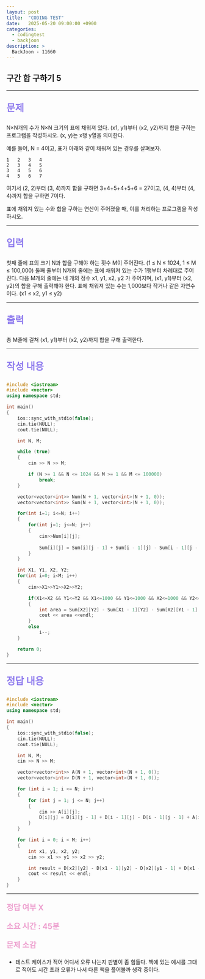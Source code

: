 ```yaml
---
layout: post
title:  "CODING TEST"
date:   2025-05-20 09:00:00 +0900
categories:
  - codingtest
  - backjoon
description: >
  BackJoon - 11660
---
```

## 구간 합 구하기 5

---

<p style = "color:#8f7cee; font-size:25px; font-weight:bold">
문제
</p>

N×N개의 수가 N×N 크기의 표에 채워져 있다. (x1, y1)부터 (x2, y2)까지 합을 구하는 프로그램을 작성하시오. (x, y)는 x행 y열을 의미한다.

예를 들어, N = 4이고, 표가 아래와 같이 채워져 있는 경우를 살펴보자.

```
1	2	3	4
2	3	4	5
3	4	5	6
4	5	6	7
```

여기서 (2, 2)부터 (3, 4)까지 합을 구하면 3+4+5+4+5+6 = 27이고, (4, 4)부터 (4, 4)까지 합을 구하면 7이다.

표에 채워져 있는 수와 합을 구하는 연산이 주어졌을 때, 이를 처리하는 프로그램을 작성하시오.

---

<p style = "color:#8f7cee; font-size:25px; font-weight:bold">
입력
</p>

첫째 줄에 표의 크기 N과 합을 구해야 하는 횟수 M이 주어진다. (1 ≤ N ≤ 1024, 1 ≤ M ≤ 100,000) 둘째 줄부터 N개의 줄에는 표에 채워져 있는 수가 1행부터 차례대로 주어진다. 다음 M개의 줄에는 네 개의 정수 x1, y1, x2, y2 가 주어지며, (x1, y1)부터 (x2, y2)의 합을 구해 출력해야 한다. 표에 채워져 있는 수는 1,000보다 작거나 같은 자연수이다. (x1 ≤ x2, y1 ≤ y2)

---

<p style = "color:#8f7cee; font-size:25px; font-weight:bold">
출력
</p>

총 M줄에 걸쳐 (x1, y1)부터 (x2, y2)까지 합을 구해 출력한다.

---

<p style = "color:#8f7cee; font-size:25px; font-weight:bold">
작성 내용
</p>

```C++
#include <iostream>
#include <vector>
using namespace std;

int main()
{
	ios::sync_with_stdio(false);
	cin.tie(NULL);
	cout.tie(NULL);

	int N, M;

	while (true)
	{
		cin >> N >> M;

		if (N >= 1 && N <= 1024 && M >= 1 && M <= 100000)
			break;
	}

	vector<vector<int>> Num(N + 1, vector<int>(N + 1, 0));
	vector<vector<int>> Sum(N + 1, vector<int>(N + 1, 0));

	for(int i=1; i<=N; i++)
	{
		for(int j=1; j<=N; j++)
		{
			cin>>Num[i][j];
			
			Sum[i][j] = Sum[i][j - 1] + Sum[i - 1][j] - Sum[i - 1][j - 1] + Num[i][j];
		}
	}

	int X1, Y1, X2, Y2;
	for(int i=0; i<M; i++)
	{
		cin>>X1>>Y1>>X2>>Y2;

		if(X1<=X2 && Y1<=Y2 && X1<=1000 && Y1<=1000 && X2<=1000 && Y2<=1000)
		{
			int area = Sum[X2][Y2] - Sum[X1 - 1][Y2] - Sum[X2][Y1 - 1] + Sum[X1 - 1][Y1 - 1];
			cout << area <<endl;
		}
		else
			i--;
	}

	return 0;
}
```

---

<p style = "color:#8f7cee; font-size:25px; font-weight:bold">
정답 내용
</p>

```C++
#include <iostream>
#include <vector>
using namespace std;

int main()
{
	ios::sync_with_stdio(false);
	cin.tie(NULL);
	cout.tie(NULL);

	int N, M;
	cin >> N >> M;

	vector<vector<int>> A(N + 1, vector<int>(N + 1, 0));
	vector<vector<int>> D(N + 1, vector<int>(N + 1, 0));

	for (int i = 1; i <= N; i++)
	{
		for (int j = 1; j <= N; j++)
		{
			cin >> A[i][j];
			D[i][j] = D[i][j - 1] + D[i - 1][j] - D[i - 1][j - 1] + A[i][j];
		}
	}

	for (int i = 0; i < M; i++)
	{
		int x1, y1, x2, y2;
		cin >> x1 >> y1 >> x2 >> y2;

		int result = D[x2][y2] - D[x1 - 1][y2] - D[x2][y1 - 1] + D[x1 - 1][y1 - 1];
		cout << result << endl;
	}
}
```

---

<p style = "color:#ed9ece; font-size:20px; font-weight:bold">
정답 여부 X
</p>

<p style = "color:#ed9ece; font-size:20px; font-weight:bold">
소요 시간 : 45분
</p>

<p style = "color:#ed9ece; font-size:20px; font-weight:bold">
문제 소감
</p>

- 테스트 케이스가 적어 어디서 오류 나는지 판별이 좀 힘들다. 책에 있는 예시를 그대로 적어도 시간 초과 오류가 나서 다른 책을 풀어볼까 생각 중이다.